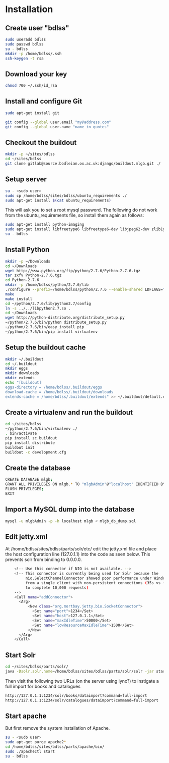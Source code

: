 Installation
============

Create user "bdlss"
-------------------
```bash
sudo useradd bdlss
sudo passwd bdlss
su - bdlss
mkdir -p /home/bdlss/.ssh
ssh-keygen -t rsa
```

Download your key
-----------------
```bash
chmod 700 ~/.ssh/id_rsa
```
Install and configure Git
-------------------------
```bash
sudo apt-get install git
```
```bash
git config --global user.email "my@address.com"
git config --global user.name "name in quotes"
```

Checkout the buildout
---------------------
```bash
mkdir -p ~/sites/bdlss
cd ~/sites/bdlss
git clone gitlab@source.bodleian.ox.ac.uk:django/buildout.mlgb.git ./
```

Setup server
------------

```bash
su - <sudo user>
sudo cp /home/bdlss/sites/bdlss/ubuntu_requirements ./
sudo apt-get install $(cat ubuntu_requirements)
```
This will ask you to set a root mysql password. The following do not work from the ubuntu_requirements file, so install them again as follows:

```bash
sudo apt-get install python-imaging
sudo apt-get install libfreetype6 libfreetype6-dev libjpeg62-dev zlib1g-dev
su - bdlss
```

Install Python
--------------
```bash
mkdir -p ~/Downloads
cd ~/Downloads
wget http://www.python.org/ftp/python/2.7.6/Python-2.7.6.tgz
tar zxfv Python-2.7.6.tgz
cd Python-2.7.6
mkdir -p /home/bdlss/python/2.7.6/lib
./configure --prefix=/home/bdlss/python/2.7.6 --enable-shared LDFLAGS="-Wl,-rpath /home/bdlss/python/2.7.6/lib"
make
make install
cd ~/python/2.7.6/lib/python2.7/config
ln -s ../../libpython2.7.so .
cd ~/Downloads
wget http://python-distribute.org/distribute_setup.py
~/python/2.7.6/bin/python distribute_setup.py
~/python/2.7.6/bin/easy_install pip
~/python/2.7.6/bin/pip install virtualenv
```

Setup the buildout cache
------------------------
```bash
mkdir ~/.buildout
cd ~/.buildout
mkdir eggs
mkdir downloads
mkdir extends
echo "[buildout]
eggs-directory = /home/bdlss/.buildout/eggs
download-cache = /home/bdlss/.buildout/downloads
extends-cache = /home/bdlss/.buildout/extends" >> ~/.buildout/default.cfg
```

Create a virtualenv and run the buildout
----------------------------------------
```bash
cd ~/sites/bdlss
~/python/2.7.6/bin/virtualenv ./
. bin/activate
pip install zc.buildout
pip install distribute
buildout init
buildout -c development.cfg
```

Create the database
-------------------
```bash
CREATE DATABASE mlgb;
GRANT ALL PRIVILEGES ON mlgb.* TO "mlgbAdmin"@"localhost" IDENTIFIED BY "<password here>";
FLUSH PRIVILEGES;
EXIT
```

Import a MySQL dump into the database
-------------------------------------
```bash
mysql -u mlgbAdmin -p -h localhost mlgb < mlgb_db_dump.sql 
```

Edit jetty.xml
---------------

At /home/bdlss/sites/bdlss/parts/solr/etc/ edit the jetty.xml file and place the host configuration line (127.0.1.1) into the code as seen below. This prevents solr from binding to 0.0.0.0.

```bash
    <!-- Use this connector if NIO is not available. -->
    <!-- This connector is currently being used for Solr because the
         nio.SelectChannelConnector showed poor performance under WindowsXP
         from a single client with non-persistent connections (35s vs ~3min)
         to complete 10,000 requests)
    -->
    <Call name="addConnector">
      <Arg>
          <New class="org.mortbay.jetty.bio.SocketConnector">
            <Set name="port">1234</Set>
            <Set name="host">127.0.1.1</Set>
            <Set name="maxIdleTime">50000</Set>
            <Set name="lowResourceMaxIdleTime">1500</Set>
          </New>
      </Arg>
    </Call>
```

Start Solr
----------
```bash
cd ~/sites/bdlss/parts/solr/
java -Dsolr.solr.home=/home/bdlss/sites/bdlss/parts/solr/solr -jar start.jar
```
Then visit the following two URLs (on the server using lynx?) to instigate a full import for books and catalogues

```bash
http://127.0.1.1:1234/solr/books/dataimport?command=full-import
http://127.0.1.1:1234/solr/catalogues/dataimport?command=full-import
```

Start apache
------------

But first remove the system installation of Apache.

```bash
su - <sudo user>
sudo apt-get purge apache2*
cd /home/bdlss/sites/bdlss/parts/apache/bin/
sudo ./apachectl start
su - bdlss
```

